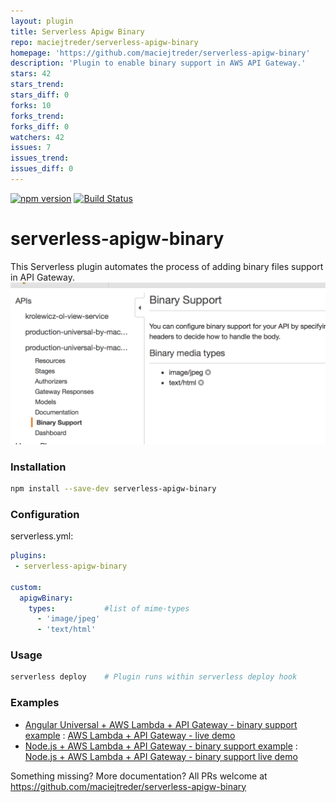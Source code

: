 ```yaml
---
layout: plugin
title: Serverless Apigw Binary
repo: maciejtreder/serverless-apigw-binary
homepage: 'https://github.com/maciejtreder/serverless-apigw-binary'
description: 'Plugin to enable binary support in AWS API Gateway.'
stars: 42
stars_trend: 
stars_diff: 0
forks: 10
forks_trend: 
forks_diff: 0
watchers: 42
issues: 7
issues_trend: 
issues_diff: 0
---
```



[![npm version](https://badge.fury.io/js/serverless-apigw-binary.svg)](https://badge.fury.io/js/serverless-apigw-binary)
[![Build Status](https://travis-ci.org/maciejtreder/serverless-apigw-binary.svg?branch=master)](https://travis-ci.org/maciejtreder/serverless-apigw-binary)
# serverless-apigw-binary

This Serverless plugin automates the process of adding binary files support in API Gateway.
![AWS API gateway binary support](https://raw.githubusercontent.com/maciejtreder/serverless-apigw-binary/master/binarySupport.png)

### Installation

```bash
npm install --save-dev serverless-apigw-binary
```

### Configuration

serverless.yml:

```yaml
plugins:
 - serverless-apigw-binary

custom:
  apigwBinary:
    types:           #list of mime-types
      - 'image/jpeg'
      - 'text/html'
```

### Usage

```bash
serverless deploy    # Plugin runs within serverless deploy hook
```

### Examples

* [Angular Universal + AWS Lambda + API Gateway - binary support example](https://github.com/maciejtreder/angular-universal-serverless) : [ AWS Lambda + API Gateway - live demo](https://www.angular-universal-serverless.maciejtreder.com)
* [Node.js + AWS Lambda + API Gateway - binary support example](https://github.com/maciejtreder/serverless-apigw-binary/tree/master/examples/express) : [Node.js + AWS Lambda + API Gateway - binary support live demo](https://serverless-apigw.maciejtreder.com)


Something missing? More documentation? All PRs welcome at https://github.com/maciejtreder/serverless-apigw-binary

